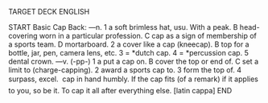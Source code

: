 TARGET DECK
ENGLISH

START
Basic
Cap
Back: —n. 1 a soft brimless hat, usu. With a peak. B head-covering worn in a particular profession. C cap as a sign of membership of a sports team. D mortarboard. 2 a cover like a cap (kneecap). B top for a bottle, jar, pen, camera lens, etc. 3 = *dutch cap. 4 = *percussion cap. 5 dental crown. —v. (-pp-) 1 a put a cap on. B cover the top or end of. C set a limit to (charge-capping). 2 award a sports cap to. 3 form the top of. 4 surpass, excel.  cap in hand humbly. If the cap fits (of a remark) if it applies to you, so be it. To cap it all after everything else. [latin cappa]
END

